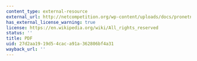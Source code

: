 ```yaml
---
content_type: external-resource
external_url: http://netcompetition.org/wp-content/uploads/docs/pronetneut/pk_020606.pdf
has_external_license_warning: true
license: https://en.wikipedia.org/wiki/All_rights_reserved
status: ''
title: PDF
uid: 27d2aa19-19d5-4cac-a91a-362806bf4a31
wayback_url: ''
---
```


